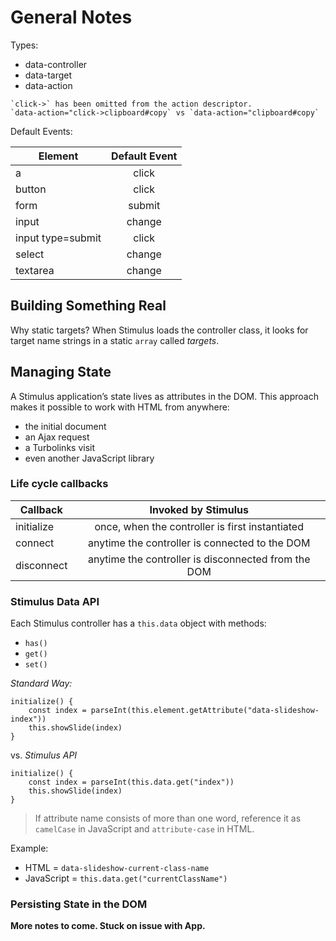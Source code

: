 # General Notes

Types:

* data-controller
* data-target
* data-action

```
`click->` has been omitted from the action descriptor.
`data-action="click->clipboard#copy` vs `data-action="clipboard#copy`
```

Default Events:

| Element           | Default Event |
| ----------------- |:-------------:|
| a                 | click         |
| button            | click         |
| form              | submit        |
| input             | change        |
| input type=submit | click         |
| select            | change        |
| textarea          | change        |


## Building Something Real

Why static targets?
When Stimulus loads the controller class, it looks for target name strings in a static `array` called *targets*.


## Managing State

A Stimulus application’s state lives as attributes in the DOM. This approach makes it possible to work with HTML from anywhere:
* the initial document
* an Ajax request
* a Turbolinks visit
* even another JavaScript library

### Life cycle callbacks

| Callback   | Invoked by Stimulus                                 |
| ---------- | :-------------------------------------------------: |
| initialize | once, when the controller is first instantiated     |
| connect    | anytime the controller is connected to the DOM      |
| disconnect | anytime the controller is disconnected from the DOM |

### Stimulus Data API

Each Stimulus controller has a `this.data` object with methods:
* `has()`
* `get()`
* `set()`

_Standard Way:_
```
initialize() {
    const index = parseInt(this.element.getAttribute("data-slideshow-index"))
    this.showSlide(index)
}
```
vs.
_Stimulus API_
```
initialize() {
    const index = parseInt(this.data.get("index"))
    this.showSlide(index)
}
```

> If attribute name consists of more than one word, reference it as `camelCase` in JavaScript and `attribute-case` in HTML.

Example:
* HTML = `data-slideshow-current-class-name`
* JavaScript = `this.data.get("currentClassName")`

### Persisting State in the DOM

**More notes to come. Stuck on issue with App.**
